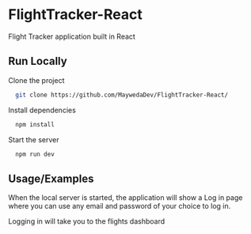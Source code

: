 # FlightTracker-React
Flight Tracker application built in React

## Run Locally

Clone the project

```bash
  git clone https://github.com/MaywedaDev/FlightTracker-React/
```

Install dependencies

```bash
  npm install
```

Start the server

```bash
  npm run dev
```


## Usage/Examples


When the local server is started, the application will show a Log in page where you can use any email and password of your choice to log in.

Logging in will take  you to the flights dashboard

